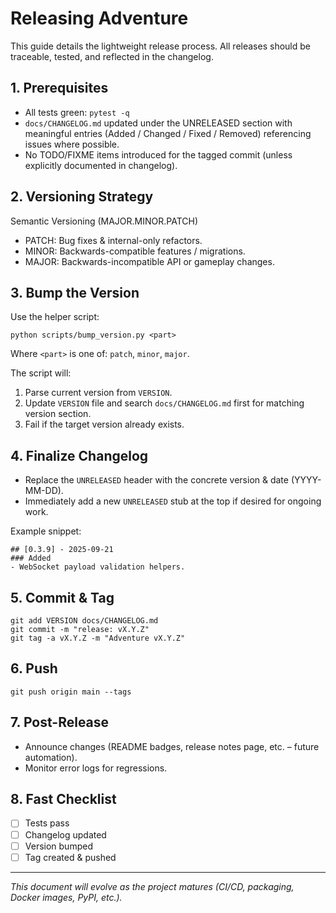 # Releasing Adventure

This guide details the lightweight release process. All releases should be traceable, tested, and reflected in the changelog.

## 1. Prerequisites
- All tests green: `pytest -q`
- `docs/CHANGELOG.md` updated under the UNRELEASED section with meaningful entries (Added / Changed / Fixed / Removed) referencing issues where possible.
- No TODO/FIXME items introduced for the tagged commit (unless explicitly documented in changelog).

## 2. Versioning Strategy
Semantic Versioning (MAJOR.MINOR.PATCH)
- PATCH: Bug fixes & internal-only refactors.
- MINOR: Backwards-compatible features / migrations.
- MAJOR: Backwards-incompatible API or gameplay changes.

## 3. Bump the Version
Use the helper script:
```
python scripts/bump_version.py <part>
```
Where `<part>` is one of: `patch`, `minor`, `major`.

The script will:
1. Parse current version from `VERSION`.
2. Update `VERSION` file and search `docs/CHANGELOG.md` first for matching version section.
3. Fail if the target version already exists.

## 4. Finalize Changelog
- Replace the `UNRELEASED` header with the concrete version & date (YYYY-MM-DD).
- Immediately add a new `UNRELEASED` stub at the top if desired for ongoing work.

Example snippet:
```
## [0.3.9] - 2025-09-21
### Added
- WebSocket payload validation helpers.
```

## 5. Commit & Tag
```
git add VERSION docs/CHANGELOG.md
git commit -m "release: vX.Y.Z"
git tag -a vX.Y.Z -m "Adventure vX.Y.Z"
```

## 6. Push
```
git push origin main --tags
```

## 7. Post-Release
- Announce changes (README badges, release notes page, etc. – future automation).
- Monitor error logs for regressions.

## 8. Fast Checklist
- [ ] Tests pass
- [ ] Changelog updated
- [ ] Version bumped
- [ ] Tag created & pushed

---
_This document will evolve as the project matures (CI/CD, packaging, Docker images, PyPI, etc.)._
